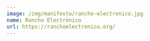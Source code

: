 ```yaml
---
image: /img/manifesto/rancho-electronico.jpg
name: Rancho Electrónico
url: https://ranchoelectronico.org/
---
```

